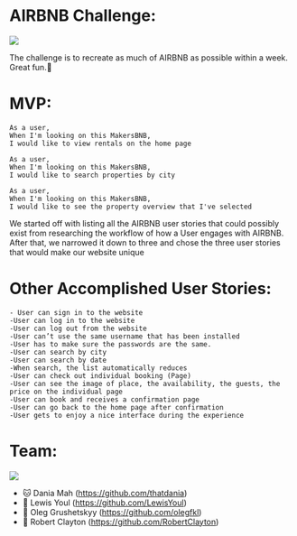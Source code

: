 AIRBNB Challenge: 
===============

![](readmeimages/1.jpg)

The challenge is to recreate as much of AIRBNB as possible within a week. Great fun.🏡

MVP:  
======

```
As a user,
When I'm looking on this MakersBNB,
I would like to view rentals on the home page

As a user,
When I'm looking on this MakersBNB,
I would like to search properties by city

As a user,
When I'm looking on this MakersBNB,
I would like to see the property overview that I've selected

```
We started off with listing all the AIRBNB user stories that could possibly exist from researching the workflow of how a User engages with AIRBNB. After that, we narrowed it down to three and chose the three user stories that would make our website unique

Other Accomplished User Stories:
====================

```
- User can sign in to the website 
-User can log in to the website
-User can log out from the website
-User can’t use the same username that has been installed
-User has to make sure the passwords are the same.
-User can search by city
-User can search by date
-When search, the list automatically reduces
-User can check out individual booking (Page)
-User can see the image of place, the availability, the guests, the price on the individual page 
-User can book and receives a confirmation page
-User can go back to the home page after confirmation 
-User gets to enjoy a nice interface during the experience 
```


Team:
=======

![](readmeimages/2.jpg)

- 🐱 Dania Mah (https://github.com/thatdania)
- 🐸 Lewis Youl (https://github.com/LewisYoul)
- 🐻 Oleg Grushetskyy (https://github.com/olegfkl)
- 🐯 Robert Clayton (https://github.com/RobertClayton)


